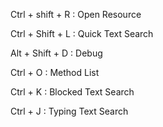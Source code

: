 Ctrl + shift + R : Open Resource

Ctrl + Shift + L : Quick Text Search

Alt + Shift + D : Debug

Ctrl + O : Method List

Ctrl + K : Blocked Text Search

Ctrl + J : Typing Text Search
